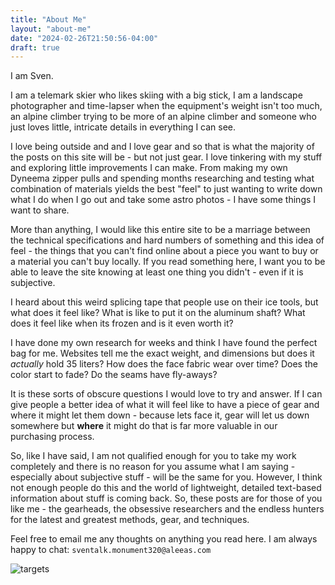 ```yaml
---
title: "About Me"
layout: "about-me"
date: "2024-02-26T21:50:56-04:00"
draft: true
---
```

I am Sven.

I am a telemark skier who likes skiing with a big stick, I am a landscape photographer and time-lapser when the equipment's weight isn't too much, an alpine climber trying to be more of an alpine climber and someone who just loves little, intricate details in everything I can see.

I love being outside and and I love gear and so that is what the majority of the posts on this site will be - but not just gear. I love tinkering with my stuff and exploring little improvements I can make. From making my own Dyneema zipper pulls and spending months researching and testing what combination of materials yields the best "feel" to just wanting to write down what I do when I go out and take some astro photos - I have some things I want to share.

More than anything, I would like this entire site to be a marriage between the technical specifications and hard numbers of something and this idea of feel - the things that you can't find online about a piece you want to buy or a material you can't buy locally. If you read something here, I want you to be able to leave the site knowing at least one thing you didn't - even if it is subjective.

I heard about this weird splicing tape that people use on their ice tools, but what does it feel like? What is like to put it on the aluminum shaft? What does it feel like when its frozen and is it even worth it?

I have done my own research for weeks and think I have found the perfect bag for me. Websites tell me the exact weight, and dimensions but does it _actually_ hold 35 liters? How does the face fabric wear over time? Does the color start to fade? Do the seams have fly-aways?

It is these sorts of obscure questions I would love to try and answer. If I can give people a better idea of what it will feel like to have a piece of gear and where it might let them down - because lets face it, gear will let us down somewhere but **where** it might do that is far more valuable in our purchasing process.

So, like I have said, I am not qualified enough for you to take my work completely and there is no reason for you assume what I am saying - especially about subjective stuff - will be the same for you. However, I think not enough people do this and the world of lightweight, detailed text-based information about stuff is coming back. So, these posts are for those of you like me - the gearheads, the obsessive researchers and the endless hunters for the latest and greatest methods, gear, and techniques.

Feel free to email me any thoughts on anything you read here. I am always happy to chat: `sventalk.monument320@aleeas.com`


![targets](/images/about-me/sven.jpg)

